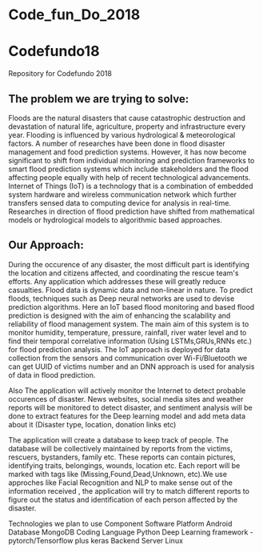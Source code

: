 # Code_fun_Do_2018

# Codefundo18
Repository for Codefundo 2018

## The problem we are trying to solve: 
Floods are the natural disasters that cause catastrophic destruction and devastation of natural life, agriculture, property and infrastructure every year. Flooding is influenced by various hydrological & meteorological factors. A number of researches have been done in flood disaster management and food prediction systems. However, it has now become significant to shift from individual monitoring and prediction frameworks to smart flood prediction systems which include stakeholders and the flood affecting people equally with help of recent technological advancements. Internet of Things (IoT) is a technology that is a combination of embedded system hardware and wireless communication network which further transfers sensed data to computing device for analysis in real-time. Researches in direction of flood prediction have shifted from mathematical models or hydrological models to algorithmic based approaches. 

## Our Approach:
During the occurence of any disaster, the most difficult part is identifying the location and citizens affected, and coordinating the rescue team's efforts. Any application which addresses these will greatly reduce casualties.
Flood data is dynamic data and non-linear in nature. To predict floods, techniques such as Deep neural networks are used to devise prediction algorithms. Here an IoT based flood monitoring and based flood prediction is designed with the aim of enhancing the scalability and reliability of flood management system. The main aim of this system is to monitor humidity, temperature, pressure, rainfall, river water level and to find their temporal correlative information (Using LSTMs,GRUs,RNNs etc.) for flood prediction analysis. The IoT approach is deployed for data collection from the sensors and communication over Wi-Fi/Bluetooth we can get UUID of victims number and an DNN approach is used for analysis of data in flood prediction.

Also The application will actively monitor the Internet to detect probable occurences of disaster. News websites, social media sites and weather reports will be monitored to detect disaster, and sentiment analysis will be done to extract features for the Deep learning model and add meta data about it (Disaster type, location, donation links etc)

The application will create a database to keep track of people. The database will be collectively maintained by reports from the victims, rescuers, bystanders, family etc. These reports can contain pictures, identifying traits, belongings, wounds, location etc. Each report will be marked with tags like (Missing,Found,Dead,Unknown, etc).We use approches like Facial Recognition and NLP to make sense out of the information received , the application will try to match different reports to figure out the status and identification of each person affected by the disaster.

Technologies we plan to use
Component 	Software
Platform 	Android
Database 	MongoDB
Coding Language Python
Deep Learning framework - pytorch/Tensorflow plus keras
Backend Server 	Linux
